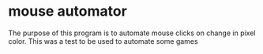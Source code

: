 # mouse automator
The purpose of this program is to automate mouse clicks on change in pixel color. This was a test to be used to automate some games
